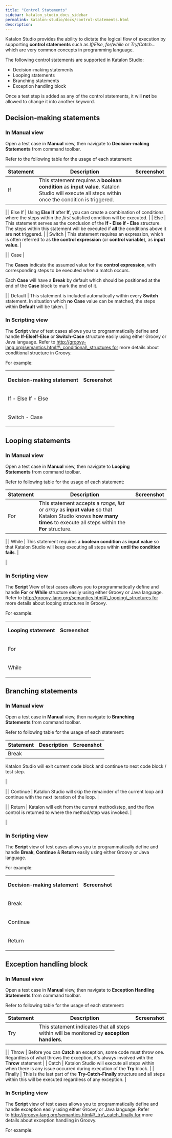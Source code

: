 ```yaml
---
title: "Control Statements" 
sidebar: katalon_studio_docs_sidebar
permalink: katalon-studio/docs/control-statements.html 
description: 
---
```

Katalon Studio provides the ability to dictate the logical flow of execution by supporting **control statements** such as _If/Else_, _for/while_ or _Try/Catch_… which are very common concepts in programming language.

The following control statements are supported in Katalon Studio:

*   Decision-making statements 
*   Looping statements
*   Branching statements
*   Exception handling block

Once a test step is added as any of the control statements, it will **not** be allowed to change it into another keyword.

Decision-making statements 
---------------------------

### In Manual view 

Open a test case in **Manual** view, then navigate to **Decision-making Statements** from command toolbar.

Refer to the following table for the usage of each statement:

| Statement | Description | Screenshot |
| --- | --- | --- |
| If | This statement requires a **boolean condition** as **input value**. Katalon Studio will execute all steps within once the condition is triggered. | 
 |
| Else If | Using **Else If** after **If**, you can create a combination of conditions where the steps within the _first_ satisfied condition will be executed. |
| Else | This statement serves as the conclusion of the **If - Else If - Else** structure. The steps within this statement will be executed if **all** the conditions above it are **not** triggered. |
| Switch | This statement requires an expression, which is often referred to as **the control expression** (or **control variable**), as **input value**. | 

 |
| Case | 

The **Cases** indicate the assumed value for the **control expression**, with corresponding steps to be executed when a match occurs.

Each **Case** will have a **Break** by default which should be positioned at the end of the **Case** block to mark the end of it.

 |
| Default | This statement is included automatically within every **Switch** statement. In situation which **no** **Case** value can be matched, the steps within **Default** will be taken. |

### In Scripting view

The **Script** view of test cases allows you to programmatically define and handle **If-ElseIf-Else** or **Switch-Case** structure easily using either Groovy or Java language. Refer to http://groovy-lang.org/semantics.html#\_conditional\_structures for more details about conditional structure in Groovy.

For example:

<table><tbody><tr><td><p><strong>Decision-making statement</strong></p></td><td><p><strong>Screenshot</strong></p></td></tr><tr><td><p>If - Else If - Else</p></td><td><div><p>&nbsp;<span><img></span></p></div></td></tr><tr><td><p>Switch - Case</p></td><td><div>&nbsp;<span><img></span></div></td></tr></tbody></table>

Looping statements 
-------------------

### In Manual view 

Open a test case in **Manual** view, then navigate to **Looping Statements** from command toolbar.

Refer to following table for the usage of each statement:

| Statement | Description | Screenshot |
| --- | --- | --- |
| For | This statement accepts a _range_, _list_ or _array_ as **input value** so that Katalon Studio knows **how many times** to execute all steps within the **For** structure. | 
 |
| While | This statement requires a **boolean condition** as **input value** so that Katalon Studio will keep executing all steps within **until the condition fails**. | 

 |

### In Scripting view 

The **Script** View of test cases allows you to programmatically define and handle **For** or **While** structure easily using either Groovy or Java language. Refer to http://groovy-lang.org/semantics.html#\_looping\_structures for more details about looping structures in Groovy.

For example:

<table><tbody><tr><td><p><strong>Looping statement</strong></p></td><td><p><strong>Screenshot</strong></p></td></tr><tr><td><p>For</p></td><td><div><p><span><img></span></p></div></td></tr><tr><td><p>While</p></td><td><div><p><span><img></span></p></div></td></tr></tbody></table>

Branching statements 
---------------------

### In Manual view 

Open a test case in **Manual** view, then navigate to **Branching Statements** from command toolbar.

Refer to following table for the usage of each statement:

| Statement | Description | Screenshot |
| --- | --- | --- |
| Break | 
Katalon Studio will exit current code block and continue to next code block / test step.

 | 

 |
| Continue | Katalon Studio will skip the remainder of the current loop and continue with the next iteration of the loop. | 

 |
| Return | Katalon will exit from the current method/step, and the flow control is returned to where the method/step was invoked. | 

 |

### In Scripting view

The **Script** view of test cases allows you to programmatically define and handle **Break**, **Continue** & **Return** easily using either Groovy or Java language. 

For example:

<table><tbody><tr><td><p><strong>Decision-making statement</strong></p></td><td><p><strong>Screenshot</strong></p></td></tr><tr><td><p>Break</p></td><td><div><span><img></span></div></td></tr><tr><td><p>Continue</p></td><td><div><span><img></span></div></td></tr><tr><td><p>Return</p></td><td><div><span><img></span></div></td></tr></tbody></table>

Exception handling block 
-------------------------

### In Manual view 

Open a test case in **Manual** view, then navigate to **Exception Handling Statements** from command toolbar.

Refer to following table for the usage of each statement:

| Statement | Description | Screenshot |
| --- | --- | --- |
| Try | This statement indicates that all steps within will be monitored by **exception handlers**. | 
 |
| Throw | Before you can **Catch** an exception, some code must throw one. Regardless of what throws the exception, it's always involved with the **Throw** statement |
| Catch | Katalon Studio will execute all steps within when there is any issue occurred during execution of the **Try** block. |
| Finally | This is the last part of the **Try-Catch-Finally** structure and all steps within this will be executed regardless of any exception. |

### In Scripting view

The **Script** view of test cases allows you to programmatically define and handle exception easily using either Groovy or Java language. Refer to http://groovy-lang.org/semantics.html#\_try\_catch_finally for more details about exception handling in Groovy.

For example: